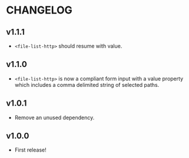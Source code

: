 # CHANGELOG

## v1.1.1
- `<file-list-http>` should resume with value.

## v1.1.0
- `<file-list-http>` is now a compliant form input with a value property which includes a comma delimited string of selected paths.

## v1.0.1
- Remove an unused dependency.

## v1.0.0
- First release!

